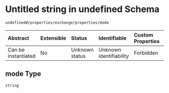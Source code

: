 # Untitled string in undefined Schema

```txt
undefined#/properties/exchange/properties/mode
```



| Abstract            | Extensible | Status         | Identifiable            | Custom Properties | Additional Properties | Access Restrictions | Defined In                                                                     |
| :------------------ | :--------- | :------------- | :---------------------- | :---------------- | :-------------------- | :------------------ | :----------------------------------------------------------------------------- |
| Can be instantiated | No         | Unknown status | Unknown identifiability | Forbidden         | Allowed               | none                | [publisher.schema.json*](../json/publisher.schema.json "open original schema") |

## mode Type

`string`
